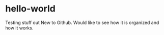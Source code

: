 # hello-world
Testing stuff out
New to Github. Would like to see how it is organized and how it works.
